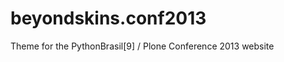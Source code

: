 beyondskins.conf2013
====================

Theme for the PythonBrasil[9] / Plone Conference 2013 website
